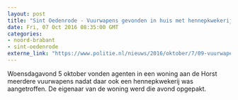 ```yaml
---
layout: post
title: "Sint Oedenrode - Vuurwapens gevonden in huis met hennepkwekerij"
date: Fri, 07 Oct 2016 08:35:00 GMT
categories: 
- noord-brabant 
- sint-oedenrode 
externe_link: "https://www.politie.nl/nieuws/2016/oktober/7/09-vuurwapens-gevonden-in-huis-met-hennepkwekerij.html"
---
```


Woensdagavond 5 oktober vonden agenten in een woning aan de Horst meerdere vuurwapens nadat daar ook een hennepkwekerij was aangetroffen. De eigenaar van de woning werd die avond opgepakt.
